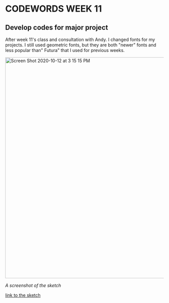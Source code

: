 # CODEWORDS WEEK 11

## Develop codes for major project

After week 11's class and consultation with Andy. I changed fonts for my projects. I still used geometric fonts, but they are both "newer" fonts and less popular than" Futura" that I used for previous weeks.

<img width="700" alt="Screen Shot 2020-10-12 at 3 15 15 PM" src="https://user-images.githubusercontent.com/68975607/95716423-0731c380-0c9e-11eb-8adb-8dcce4a5e120.png">

*A screenshot of the sketch*

[link to the sketch](https://cielziyun.github.io/CODEWORDs-SKO/SKO/WEEK%11/sketch_201013a/)
